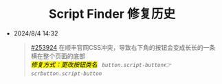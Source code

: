 <h1 align="center">Script Finder 修复历史 </h1> </p>

- 2024/8/4 14:32
  > [#253924](https://greasyfork.org/scripts/498904/discussions/253924) 在顺丰官网CSS冲突，导致右下角的按钮会变成长长的一条横在整个页面的底部<br>
  *<mark>修复方式：更改按钮类名</mark> ` button.script-button`👉 ` scrbutton.script-button`*

